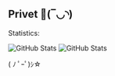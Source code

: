 ## Privet 👋(‾◡◝) 


<!-- - 🔭 I’m currently working on - Mini projects with C++/SFML -->
<!-- - 🌱 I’m currently learning - CS, DSA, C++, SFML, etc. -->
<!-- - 👯 I’m looking to collaborate on ... -->
<!-- - 🤔 I’m looking for help with ... -->
<!-- - 💬 Ask me about ... -->
<!-- - 📫 How to reach me: ... -->
<!-- - ⚡ Fun fact: ... -->

Statistics:

![GitHub Stats](https://github-readme-stats.vercel.app/api?username=palver11&theme=dark&show_icons=true&hide_border=true&count_private=true)
![GitHub Stats](https://github-readme-stats.vercel.app/api/top-langs/?username=palver11&theme=dark&show_icons=true&hide_border=true&layout=compact)

<!-- ![GitHub Stats](https://github-readme-streak-stats.herokuapp.com/?user=palver11&theme=dark&hide_border=true) -->

( ﾉ ﾟｰﾟ)ｼ☆
